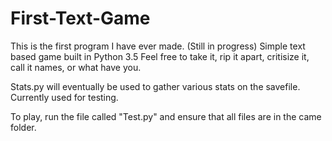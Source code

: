 # First-Text-Game
This is the first program I have ever made. (Still in progress)
Simple text based game built in Python 3.5
Feel free to take it, rip it apart, critisize it, call it names, or what have you. 

Stats.py will eventually be used to gather various stats on the savefile. Currently used for testing. 




To play, run the file called "Test.py" and ensure that all files are in the came folder.
